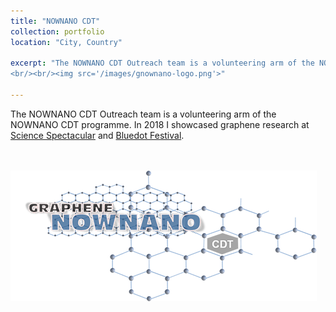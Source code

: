 ```yaml
---
title: "NOWNANO CDT"
collection: portfolio
location: "City, Country"

excerpt: "The NOWNANO CDT Outreach team is a volunteering arm of the NOWNANO CDT programme. In 2018 I showcased graphene research at [Science Spectacular](http://www.engagement.manchester.ac.uk/highlights/manchester_science_festival/science_spectacular/) and [Bluedot Festival](https://www.discoverthebluedot.com/stage/science-fields).
<br/><br/><img src='/images/gnownano-logo.png'>"

---
```



The NOWNANO CDT Outreach team is a volunteering arm of the NOWNANO CDT programme. In 2018 I showcased graphene research at [Science Spectacular](http://www.engagement.manchester.ac.uk/highlights/manchester_science_festival/science_spectacular/) and [Bluedot Festival](https://www.discoverthebluedot.com/stage/science-fields).


<br/><br/><img src='/images/gnownano-logo.png'>
